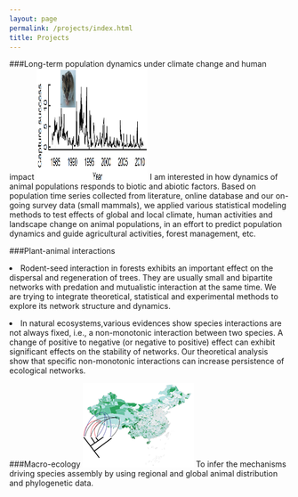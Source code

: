 ```yaml
---
layout: page
permalink: /projects/index.html
title: Projects
---
```



###Long-term population dynamics under climate change and human impact
<img src="/images/hamster.png" class="floatpic" width="200" height="200">
I am interested in how dynamics of animal populations responds to biotic and abiotic factors. Based on population time series collected from literature, online database and our on-going survey data (small mammals), we applied various statistical modeling methods to test effects of global and local climate, human activities and landscape change on animal populations, in an effort to predict population dynamics and guide agricultural activities, forest management, etc.

###Plant-animal interactions
<li>Rodent-seed interaction in forests exhibits an important effect on the dispersal and regeneration of trees. They are usually small and bipartite networks with predation and mutualistic interaction at the same time. We are trying to integrate theoretical, statistical and experimental methods to explore its network structure and dynamics.</li></p>
<li>In natural ecosystems,various evidences show species interactions are not always fixed, i.e., a non-monotonic interaction between two species. A change of positive to negative (or negative to positive) effect can exhibit significant effects on the stability of networks. Our theoretical analysis show that specific non-monotonic interactions can increase persistence of ecological networks.</li>

###Macro-ecology
<img src="/images/marcoecology_copy.png" class="floatpic" width="200" height="151">
To infer the mechanisms driving species assembly by using regional and global animal distribution and phylogenetic data. 

